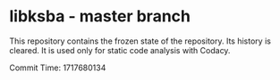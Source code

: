 # libksba - master branch

This repository contains the frozen state of the repository.
Its history is cleared. It is used only for static code
analysis with Codacy.

Commit Time: 1717680134